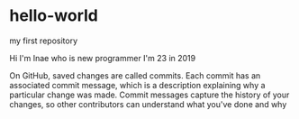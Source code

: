 # hello-world
my first repository

Hi I'm Inae who is new programmer
I'm 23 in 2019

On GitHub, saved changes are called commits. Each commit has an associated commit message,
which is a description explaining why a particular change was made. Commit messages capture
the history of your changes, so other contributors can understand what you've done and why
